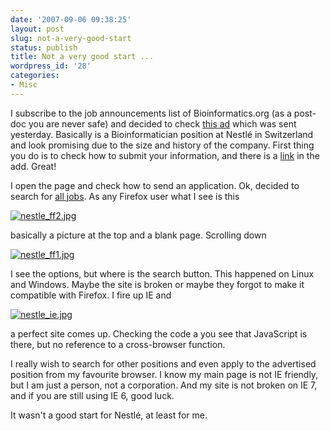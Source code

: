 ```yaml
---
date: '2007-09-06 09:38:25'
layout: post
slug: not-a-very-good-start
status: publish
title: Not a very good start ...
wordpress_id: '28'
categories:
- Misc
---
```


I subscribe to the job announcements list of Bioinformatics.org (as a post-doc you are never safe) and decided to check [this ad](http://bioinformatics.org/forums/forum.php?forum_id=5692) which was sent yesterday. Basically is a Bioinformatician position at  Nestlé in Switzerland and look promising due to the size and history of the company. First thing you do is to check how to submit your information, and there is a [link](http://www.careers.nestle.com) in the add. Great!

I open the page and check how to send an application. Ok, decided to search for [all jobs](https://nestle.recruitmax.com//main/careerportal/default.cfm?szUniqueCareerPortalID=9eaa1130-14c5-49ef-9ad1-4e40341f9454&szIsJobBoard=0). As any Firefox user what I see is this
  

[![nestle_ff2.jpg](http://blindscientist.genedrift.org/wordpress/wp-content/uploads/2007/09/nestle_ff2.jpg)](http://blindscientist.genedrift.org/wordpress/wp-content/uploads/2007/09/nestle_ff2.jpg)
  

basically a picture at the top and a blank page. Scrolling down
  

[![nestle_ff1.jpg](http://blindscientist.genedrift.org/wordpress/wp-content/uploads/2007/09/nestle_ff1.jpg)](http://blindscientist.genedrift.org/wordpress/wp-content/uploads/2007/09/nestle_ff1.jpg)
  

I see the options, but where is the search button. This happened on Linux and Windows. Maybe the site is broken or maybe they forgot to make it compatible with Firefox. I fire up IE and 
  

[![nestle_ie.jpg](http://blindscientist.genedrift.org/wordpress/wp-content/uploads/2007/09/nestle_ie.jpg)](http://blindscientist.genedrift.org/wordpress/wp-content/uploads/2007/09/nestle_ie.jpg)
  


a perfect site comes up. Checking the code a you see that JavaScript is there, but no reference to a cross-browser function.

I really wish to search for other positions and even apply to the advertised position from my favourite browser. I know my main page is not IE friendly, but I am just a person, not a corporation. And my site is not broken on IE 7, and if you are still using IE 6, good luck.

It wasn't a good start for Nestlé, at least for me.
